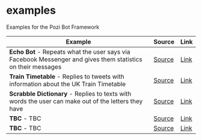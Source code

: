 # examples
Examples for the Pozi Bot Framework

| Example       |  Source    |   Link   |
| ------------- |------------| -------- |
| **Echo Bot** - Repeats what the user says via Facebook Messenger and gives them statistics on their messages |  [Source](EchoBot) | [Link](https://www.facebook.com/EchoBot-1838395729771572) |
| **Train Timetable** - Replies to tweets with information about the UK Train Timetable |  [Source](TrainTimetable) | [Link](https://www.twitter.com/TrainTimesBot) |
| **Scrabble Dictionary** - Replies to texts with words the user can make out of the letters they have |  [Source](ScrabbleDictionary) | [Link](#) |
| **TBC** - TBC |  [Source](#) | [Link](#) |
| **TBC** - TBC |  [Source](#) | [Link](#) |
